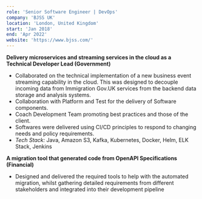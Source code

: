 ```yaml
---
role: 'Senior Software Engineer | DevOps'
company: 'BJSS UK'
location: 'London, United Kingdom'
start: 'Jan 2018'
end: 'Apr 2022'
website: 'https://www.bjss.com/'
---
```


**Delivery microservices and streaming services in the cloud as a Technical Developer Lead (Government)​**

- Collaborated on the technical implementation of a new business event streaming capability in the cloud. This was designed to decouple incoming data from Immigration Gov.UK services from the backend data storage and analysis systems.​
- Collaboration with Platform and Test for the delivery of Software components. ​
- Coach Development Team promoting best practices and those of the client.​
- Softwares were delivered using CI/CD principles to respond to changing needs and policy requirements.​
- _Tech Stack:_ Java, Amazon S3, Kafka, Kubernetes, Docker, Helm, ELK Stack, Jenkins

**A migration tool that generated code from OpenAPI Specifications (Financial)​**

- Designed and delivered the required tools to help with the automated migration, whilst gathering detailed requirements from different stakeholders and integrated into their development pipeline​
